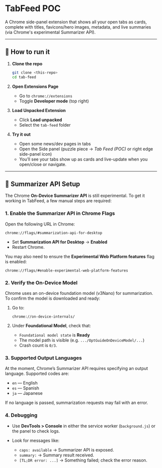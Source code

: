 # TabFeed POC

A Chrome side-panel extension that shows all your open tabs as cards, complete with titles, favicons/hero images, metadata, and live summaries (via Chrome's experimental Summarizer API).

---

## 🚀 How to run it

1. **Clone the repo**

   ```bash
   git clone <this-repo>
   cd tab-feed
   ```

2. **Open Extensions Page**

   * Go to `chrome://extensions`
   * Toggle **Developer mode** (top right)

3. **Load Unpacked Extension**

   * Click **Load unpacked**
   * Select the `tab-feed` folder

4. **Try it out**

   * Open some news/dev pages in tabs
   * Open the Side panel (puzzle piece → *Tab Feed (POC)* or right edge side-panel icon)
   * You’ll see your tabs show up as cards and live-update when you open/close or navigate.

---

## 📝 Summarizer API Setup

The Chrome **On-Device Summarizer API** is still experimental. To get it working in TabFeed, a few manual steps are required:

### 1. Enable the Summarizer API in Chrome Flags

Open the following URL in Chrome:

```
chrome://flags/#summarization-api-for-desktop
```

* Set **Summarization API for Desktop** → **Enabled**
* Restart Chrome.

You may also need to ensure the **Experimental Web Platform features** flag is enabled:

```
chrome://flags/#enable-experimental-web-platform-features
```

### 2. Verify the On-Device Model

Chrome uses an on-device foundation model (v3Nano) for summarization.
To confirm the model is downloaded and ready:

1. Go to:

   ```
   chrome://on-device-internals/
   ```
2. Under **Foundational Model**, check that:

   * `Foundational model state` is **Ready**
   * The model path is visible (e.g. `.../OptGuideOnDeviceModel/...`)
   * Crash count is `0/3`.

### 3. Supported Output Languages

At the moment, Chrome’s Summarizer API requires specifying an output language. Supported codes are:

* `en` — English
* `es` — Spanish
* `ja` — Japanese

If no language is passed, summarization requests may fail with an error.

### 4. Debugging

* Use **DevTools > Console** in either the service worker (`background.js`) or the panel to check logs.
* Look for messages like:

  * `caps: available` → Summarizer API is exposed.
  * `summary:` → Summary result received.
  * `[TL;DR error: ...]` → Something failed; check the error reason.
